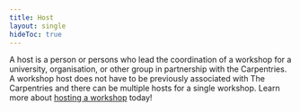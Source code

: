 ```yaml
---
title: Host
layout: single
hideToc: true
---
```


A host is a person or persons who lead the coordination of a workshop for a university, organisation, or other group in partnership with the Carpentries. A workshop host does not have to be previously associated with The Carpentries and there can be multiple hosts for a single workshop. Learn more about [hosting a workshop](/host/host-workshop/) today!